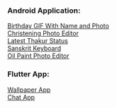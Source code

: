 
### Android Application:
<a href='https://play.google.com/store/apps/details?id=kyraa.blackfoxapps.birthday.photo.gif.name'>Birthday GIF With Name and Photo</a><br>
<a href='https://play.google.com/store/apps/details?id=kyraa.blackfox.christeningcardeditor'>Christening Photo Editor</a><br>
<a href='https://play.google.com/store/apps/details?id=com.thakurstatusinhindi.best.top.latest2019'>Latest Thakur Status</a><br>
<a href='https://play.google.com/store/apps/details?id=kyraa.sanskrit.keyboard.myphotokeyboard'>Sanskrit Keyboard</a><br>
<a href='https://play.google.com/store/apps/details?id=com.mitpi.oilpaint'>Oil Paint Photo Editor</a><br>

### Flutter App:
<a href='https://drive.google.com/file/d/1RdF-rF8hBD_oU3vjH939wdnHPq0qnSyR/view?usp=sharing'>Wallpaper App</a><br>
<a href='https://drive.google.com/file/d/19iQyjm7TUSMKo-qJTj6uwTrgsMKtTkd-/view?usp=sharing'>Chat App</a>

